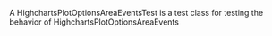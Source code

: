 A HighchartsPlotOptionsAreaEventsTest is a test class for testing the behavior of HighchartsPlotOptionsAreaEvents